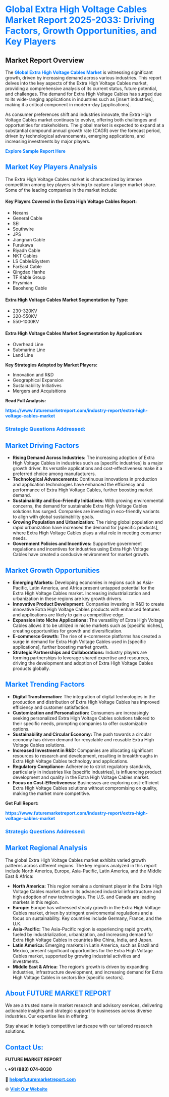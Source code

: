 <h1 style="color: #007BFF;">Global Extra High Voltage Cables Market Report 2025-2033: Driving Factors, Growth Opportunities, and Key Players</h1>

<section id="overview">
<h2>Market Report Overview</h2>
<p>The <a href="https://www.futuremarketreport.com/industry-report/extra-high-voltage-cables-market" style="color: #007BFF; text-decoration: none;"><strong>Global Extra High Voltage Cables Market</strong></a> is witnessing significant growth, driven by increasing demand across various industries. This report delves into the key aspects of the Extra High Voltage Cables market, providing a comprehensive analysis of its current status, future potential, and challenges. The demand for Extra High Voltage Cables has surged due to its wide-ranging applications in industries such as [insert industries], making it a critical component in modern-day [applications].</p>
<p>As consumer preferences shift and industries innovate, the Extra High Voltage Cables market continues to evolve, offering both challenges and opportunities for stakeholders. The global market is expected to expand at a substantial compound annual growth rate (CAGR) over the forecast period, driven by technological advancements, emerging applications, and increasing investments by major players.</p>
</section>

<section id="overview">
<p><a href="https://www.futuremarketreport.com/request-sample/reportId=59008" style="color: #007BFF; text-decoration: none;"><strong>Explore Sample Report Here</strong></a></p>
</section>

<section id="key-players">
<h2 style="color: #007BFF;">Market Key Players Analysis</h2>
<p>The Extra High Voltage Cables market is characterized by intense competition among key players striving to capture a larger market share. Some of the leading companies in the market include:</p>
<h4>Key Players Covered in the Extra High Voltage Cables Report:</h4>
<ul><li>Nexans</li><li>General Cable</li><li>SEI</li><li>Southwire</li><li>JPS</li><li>Jiangnan Cable</li><li>Furukawa</li><li>Riyadh Cable</li><li>NKT Cables</li><li>LS Cable&amp;System</li><li>FarEast Cable</li><li>Qingdao Hanhe</li><li>TF Kable Group</li><li>Prysmian</li><li>Baosheng Cable</li></ul>
<h4>Extra High Voltage Cables Market Segmentation by Type:</h4>
<ul><li>230-320KV</li><li>320-550KV</li><li>550-1000KV</li></ul>

<h4>Extra High Voltage Cables Market Segmentation by Application:</h4>
<ul><li>Overhead Line</li><li>Submarine Line</li><li>Land Line</li></ul>
<p><strong>Key Strategies Adopted by Market Players:</strong></p>
<ul>
<li>Innovation and R&D</li>
<li>Geographical Expansion</li>
<li>Sustainability Initiatives</li>
<li>Mergers and Acquisitions</li>
</ul>
</section>

<section>
<p><strong>Read Full Analysis: </strong></p><a href="https://www.futuremarketreport.com/industry-report/extra-high-voltage-cables-market" style="color: #007BFF; text-decoration: none;"><strong>https://www.futuremarketreport.com/industry-report/extra-high-voltage-cables-market</strong></a>
<h3 style="color: #007BFF;">Strategic Questions Addressed:</h3>
</section>

<section id="driving-factors">
<h2 style="color: #007BFF;">Market Driving Factors</h2>
<ul>
<li><strong>Rising Demand Across Industries:</strong> The increasing adoption of Extra High Voltage Cables in industries such as [specific industries] is a major growth driver. Its versatile applications and cost-effectiveness make it a preferred choice among manufacturers.</li>
<li><strong>Technological Advancements:</strong> Continuous innovations in production and application technologies have enhanced the efficiency and performance of Extra High Voltage Cables, further boosting market demand.</li>
<li><strong>Sustainability and Eco-Friendly Initiatives:</strong> With growing environmental concerns, the demand for sustainable Extra High Voltage Cables solutions has surged. Companies are investing in eco-friendly variants to align with global sustainability goals.</li>
<li><strong>Growing Population and Urbanization:</strong> The rising global population and rapid urbanization have increased the demand for [specific products], where Extra High Voltage Cables plays a vital role in meeting consumer needs.</li>
<li><strong>Government Policies and Incentives:</strong> Supportive government regulations and incentives for industries using Extra High Voltage Cables have created a conducive environment for market growth.</li>
</ul>
</section>

<section id="growth-opportunities">
<h2 style="color: #007BFF;">Market Growth Opportunities</h2>
<ul>
<li><strong>Emerging Markets:</strong> Developing economies in regions such as Asia-Pacific, Latin America, and Africa present untapped potential for the Extra High Voltage Cables market. Increasing industrialization and urbanization in these regions are key growth drivers.</li>
<li><strong>Innovative Product Development:</strong> Companies investing in R&D to create innovative Extra High Voltage Cables products with enhanced features and applications are likely to gain a competitive edge.</li>
<li><strong>Expansion into Niche Applications:</strong> The versatility of Extra High Voltage Cables allows it to be utilized in niche markets such as [specific niches], creating opportunities for growth and diversification.</li>
<li><strong>E-commerce Growth:</strong> The rise of e-commerce platforms has created a surge in demand for Extra High Voltage Cables used in [specific applications], further boosting market growth.</li>
<li><strong>Strategic Partnerships and Collaborations:</strong> Industry players are forming partnerships to leverage shared expertise and resources, driving the development and adoption of Extra High Voltage Cables products globally.</li>
</ul>
</section>

<section id="trending-factors">
<h2 style="color: #007BFF;">Market Trending Factors</h2>
<ul>
<li><strong>Digital Transformation:</strong> The integration of digital technologies in the production and distribution of Extra High Voltage Cables has improved efficiency and customer satisfaction.</li>
<li><strong>Customization and Personalization:</strong> Consumers are increasingly seeking personalized Extra High Voltage Cables solutions tailored to their specific needs, prompting companies to offer customizable options.</li>
<li><strong>Sustainability and Circular Economy:</strong> The push towards a circular economy has driven demand for recyclable and reusable Extra High Voltage Cables solutions.</li>
<li><strong>Increased Investment in R&D:</strong> Companies are allocating significant resources to research and development, resulting in breakthroughs in Extra High Voltage Cables technology and applications.</li>
<li><strong>Regulatory Compliance:</strong> Adherence to strict regulatory standards, particularly in industries like [specific industries], is influencing product development and quality in the Extra High Voltage Cables market.</li>
<li><strong>Focus on Cost-Effectiveness:</strong> Businesses are exploring cost-efficient Extra High Voltage Cables solutions without compromising on quality, making the market more competitive.</li>
</ul>
</section>

<section>
<p><strong>Get Full Report: </strong></p><a href="https://www.futuremarketreport.com/industry-report/extra-high-voltage-cables-market" style="color: #007BFF; text-decoration: none;"><strong>https://www.futuremarketreport.com/industry-report/extra-high-voltage-cables-market</strong></a>
<h3 style="color: #007BFF;">Strategic Questions Addressed:</h3>
</section>


<section id="regional-analysis">
<h2 style="color: #007BFF;">Market Regional Analysis</h2>
<p>The global Extra High Voltage Cables market exhibits varied growth patterns across different regions. The key regions analyzed in this report include North America, Europe, Asia-Pacific, Latin America, and the Middle East & Africa:</p>
<ul>
<li><strong>North America:</strong> This region remains a dominant player in the Extra High Voltage Cables market due to its advanced industrial infrastructure and high adoption of new technologies. The U.S. and Canada are leading markets in this region.</li>
<li><strong>Europe:</strong> Europe has witnessed steady growth in the Extra High Voltage Cables market, driven by stringent environmental regulations and a focus on sustainability. Key countries include Germany, France, and the U.K.</li>
<li><strong>Asia-Pacific:</strong> The Asia-Pacific region is experiencing rapid growth, fueled by industrialization, urbanization, and increasing demand for Extra High Voltage Cables in countries like China, India, and Japan.</li>
<li><strong>Latin America:</strong> Emerging markets in Latin America, such as Brazil and Mexico, present significant opportunities for the Extra High Voltage Cables market, supported by growing industrial activities and investments.</li>
<li><strong>Middle East & Africa:</strong> The region’s growth is driven by expanding industries, infrastructure development, and increasing demand for Extra High Voltage Cables in sectors like [specific sectors].</li>
</ul>
</section>

<footer>
<h2 style="color: #007BFF;">About FUTURE MARKET REPORT</h2>
<p>We are a trusted name in market research and advisory services, delivering actionable insights and strategic support to businesses across diverse industries. Our expertise lies in offering:</p>

<p>Stay ahead in today’s competitive landscape with our tailored research solutions.</p>

<h2 style="color: #007BFF;">Contact Us:</h2>
<p><strong>FUTURE MARKET REPORT</strong></p>
<p>📞 <strong>+91 (883) 074-8030</strong></p>
<p>📧 <strong><a href="mailto:help@futuremarketreport.com" style="color: #007BFF;">help@futuremarketreport.com</a></strong></p>
<p>🌐 <strong><a href="https://www.futuremarketreport.com/" style="color: #007BFF;">Visit Our Website</a></strong></p>
</footer>